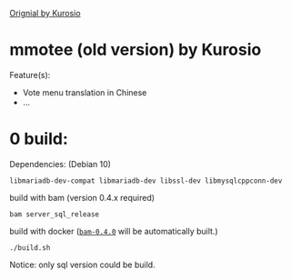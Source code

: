 [Orignial by Kurosio](https://www.teeworlds.com/forum/viewtopic.php?id=12612)

# mmotee (old version) by Kurosio

Feature(s):
* Vote menu translation in Chinese
* ...

# 0 build:

Dependencies: (Debian 10)

	libmariadb-dev-compat libmariadb-dev libssl-dev libmysqlcppconn-dev

build with bam (version 0.4.x required)

	bam server_sql_release

build with docker ([`bam-0.4.0`](https://github.com/matricks/bam/) will be automatically built.)

    ./build.sh 

Notice: only sql version could be build.

